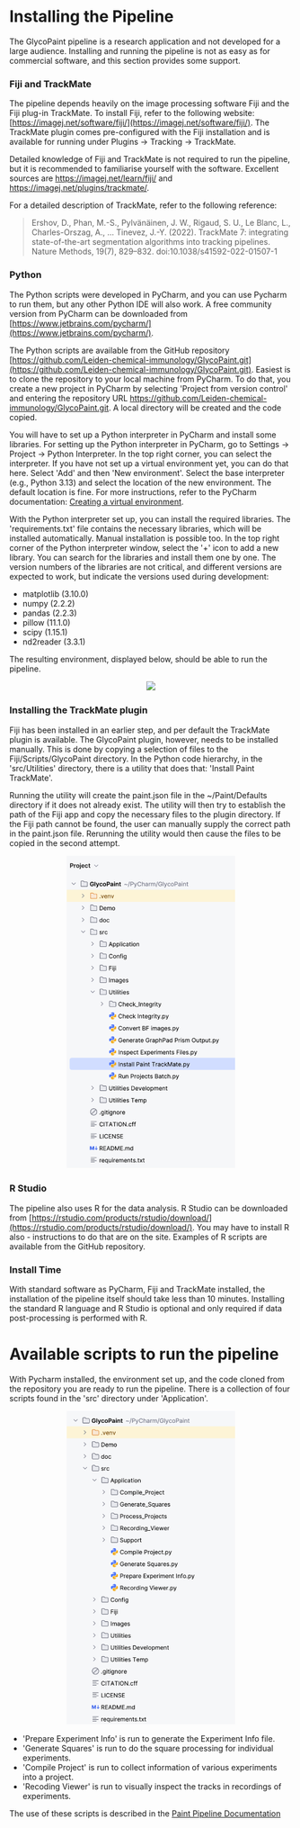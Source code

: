 
# Installing the Pipeline

The GlycoPaint pipeline is a research application and not developed for a large audience. Installing and running the pipeline is not as easy as for commercial software, and this section provides some support.

### Fiji and TrackMate
The pipeline depends heavily on the image processing software Fiji and the Fiji plug-in TrackMate. To install Fiji, refer to the following website: [https://imagej.net/software/fiji/](https://imagej.net/software/fiji/).
The TrackMate plugin comes pre-configured with the Fiji installation and is available for running under Plugins → Tracking → TrackMate.

Detailed knowledge of Fiji and TrackMate is not required to run the pipeline, but it is recommended to familiarise yourself with the software. Excellent sources are https://imagej.net/learn/fiji/ and https://imagej.net/plugins/trackmate/. 

For a detailed description of TrackMate, refer to the following reference:

> Ershov, D., Phan, M.-S., Pylvänäinen, J. W., Rigaud, S. U., Le Blanc, L., Charles-Orszag, A., … Tinevez, J.-Y. (2022).
TrackMate 7: integrating state-of-the-art segmentation algorithms into tracking pipelines. Nature Methods, 19(7),
829–832. doi:10.1038/s41592-022-01507-1

### Python
The Python scripts were developed in PyCharm, and you can use Pycharm to run them, but any other Python IDE will also work. A free community version from PyCharm can be downloaded from [https://www.jetbrains.com/pycharm/](https://www.jetbrains.com/pycharm/).

The Python scripts are available from the GitHub repository [https://github.com/Leiden-chemical-immunology/GlycoPaint.git](https://github.com/Leiden-chemical-immunology/GlycoPaint.git). Easiest is to clone the repository to your local machine from PyCharm. To do that, you create a new project in PyCharm by selecting 'Project from version control' and entering the repository URL https://github.com/Leiden-chemical-immunology/GlycoPaint.git. A local directory will be created and the code copied. 

You will have to set up a Python interpreter in PyCharm and install some libraries. For setting up the Python interpreter in PyCharm, go to Settings → Project → Python Interpreter. In the top right corner, you can select the interpreter. If you have not set up a virtual environment yet, you can do that here. Select 'Add' and then 'New environment'. Select the base interpreter (e.g., Python 3.13) and select the location of the new environment. The default location is fine. For more instructions, refer to the PyCharm documentation: [Creating a virtual environment](https://www.jetbrains.com/help/pycharm/creating-virtual-environment.html).

With the Python interpreter set up, you can install the required libraries. The 'requirements.txt' file contains the necessary libraries, which will be installed automatically. Manual installation is possible too. In the top right corner of the Python interpreter window, select the '+' icon to add a new library. You can search for the libraries and install them one by one. The version numbers of the libraries are not critical, and different versions are expected to work, but indicate the versions used during development:

- matplotlib (3.10.0)
- numpy (2.2.2)
- pandas (2.2.3)
- pillow (11.1.0)
- scipy (1.15.1)
- nd2reader (3.3.1)

The resulting environment, displayed below, should be able to run the pipeline.

<p align="center">
<img src="./Images/pycharm_environment.png" width="600"><br>
</p>

### Installing the TrackMate plugin

Fiji has been installed in an earlier step, and per default the TrackMate plugin is available. The GlycoPaint plugin, however, needs to be installed manually. This is done by copying a selection of files to the Fiji/Scripts/GlycoPaint directory. In the Python code hierarchy, in the 'src/Utilities' directory, there is a utility that does that: 'Install Paint TrackMate'.

Running the utility will create the paint.json file in the ~/Paint/Defaults directory if it does not already exist. The utility will then try to establish the path of the Fiji app and copy the necessary files to the plugin directory. If the Fiji path cannot be found, the user can manually supply the correct path in the paint.json file. Rerunning the utility would then cause the files to be copied in the second attempt.  

<p align="center">
<img src="./Images/install_glycopaint.png" width="300"><br>
</p>

### R Studio
The pipeline also uses R for the data analysis. R Studio can be downloaded from [https://rstudio.com/products/rstudio/download/](https://rstudio.com/products/rstudio/download/). You may have to install R also - instructions to do that are on the site. Examples of R scripts are available from the GitHub repository.

### Install Time
With standard software as PyCharm, Fiji and TrackMate installed, the installation of the pipeline itself should take less than 10 minutes. Installing the standard R language and R Studio is optional and only required if data post-processing is performed with R.

# Available scripts to run the pipeline

With Pycharm installed, the environment set up, and the code cloned from the repository you are ready to run the pipeline. There is a collection of four scripts found in the 'src' directory under 'Application'.

<p align="center">
<img src="./Images/python_scripts.png" width="300"><br>
</p>

- 'Prepare Experiment Info' is run to generate the Experiment Info file.
- 'Generate Squares' is run to do the square processing for individual experiments.
- 'Compile Project' is run to collect information of various experiments into a project.
- 'Recoding Viewer' is run to visually inspect the tracks in recordings of experiments.

The use of these scripts is described in the [Paint Pipeline Documentation](https://rstudio.com/products/rstudio/download/)